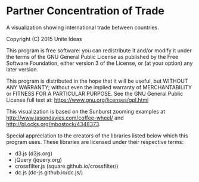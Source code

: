 # Partner Concentration of Trade
A visualization showing international trade between countries.

Copyright (C) 2015 Unite Ideas

This program is free software: you can redistribute it and/or modify it under the terms of the GNU General Public License as published by the Free Software Foundation, either version 3 of the License, or (at your option) any later version.

This program is distributed in the hope that it will be useful, but WITHOUT ANY WARRANTY; without even the implied warranty of MERCHANTABILITY or FITNESS FOR A PARTICULAR PURPOSE. See the GNU General Public License full text at: https://www.gnu.org/licenses/gpl.html

This visualization is based on the Sunburst zooming examples at http://www.jasondavies.com/coffee-wheel/ and http://bl.ocks.org/mbostock/4348373.

Special appreciation to the creators of the libraries listed below which this program uses. 
These libraries are licensed under their respective terms: 
- d3.js (d3js.org)
- jQuery (jquery.org)
- crossfilter.js (square.github.io/crossfilter/)
- dc.js (dc-js.github.io/dc.js/)